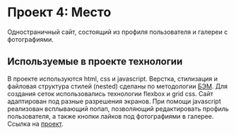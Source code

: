 # Проект 4: Место

Одностраничный сайт, состоящий из профиля пользователя и галереи с фотографиями.

## Используемые в проекте технологии
В проекте используются html, сss и javascript. Верстка, стилизация и файловая структура стилей (nested) сделаны по методологии [БЭМ](https://ru.bem.info/methodology/). Для создания сеток использовались технологии flexbox и grid css. Сайт адаптирован под разные разрешения экранов. При помощи javascript реализован всплывающий попап, позволяющий редактировать профиль пользователя, а также кнопки лайков под фотографиями в галерее. Ссылка на [проект](https://threetattoo.github.io/mesto/index.html).